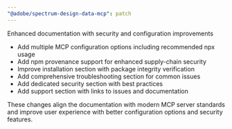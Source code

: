 ```yaml
---
"@adobe/spectrum-design-data-mcp": patch
---
```


Enhanced documentation with security and configuration improvements

- Add multiple MCP configuration options including recommended npx usage
- Add npm provenance support for enhanced supply-chain security
- Improve installation section with package integrity verification
- Add comprehensive troubleshooting section for common issues
- Add dedicated security section with best practices
- Add support section with links to issues and documentation

These changes align the documentation with modern MCP server standards and improve user experience with better configuration options and security features.
